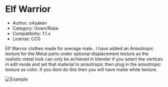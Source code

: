 # Elf Warrior

* Author: o4saken
* Category: Gown/Robe
* Compatibility: 1.1.x
* License: CC0

Elf Warrior clothes made for average male..   I have added an Anisotropic texture for the Metal parts under optional displacement texture as the realistic metal look can only be achieved in blender if you select the vertices in edit mode and set that material to anisotropic then plug in the anisotropic texture as color.  if you dont do this then you will have matte white texture.



![Example](elfrender2.png)

